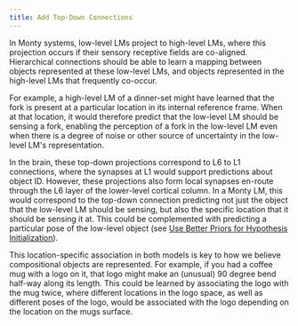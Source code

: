 ```yaml
---
title: Add Top-Down Connections
---
```


In Monty systems, low-level LMs project to high-level LMs, where this projection occurs if their sensory receptive fields are co-aligned. Hierarchical connections should be able to learn a mapping between objects represented at these low-level LMs, and objects represented in the high-level LMs that frequently co-occur.

For example, a high-level LM of a dinner-set might have learned that the fork is present at a particular location in its internal reference frame. When at that location, it would therefore predict that the low-level LM should be sensing a fork, enabling the perception of a fork in the low-level LM even when there is a degree of noise or other source of uncertainty in the low-level LM's representation.

In the brain, these top-down projections correspond to L6 to L1 connections, where the synapses at L1 would support predictions about object ID. However, these projections also form local synapses en-route through the L6 layer of the lower-level cortical column. In a Monty LM, this would correspond to the top-down connection predicting not just the object that the low-level LM should be sensing, but also the specific location that it should be sensing it at. This could be complemented with predicting a particular pose of the low-level object (see [Use Better Priors for Hypothesis Initialization](../learning-module-improvements/use-better-priors-for-hypothesis-initialization.md)).

This location-specific association in both models is key to how we believe compositional objects are represented. For example, if you had a coffee mug with a logo on it, that logo might make an (unusual) 90 degree bend half-way along its length. This could be learned by associating the logo with the mug twice, where different locations in the logo space, as well as different poses of the logo, would be associated with the logo depending on the location on the mugs surface.